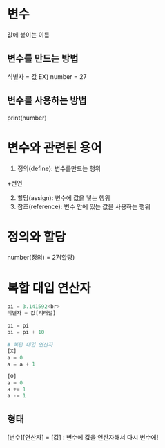 # 변수
값에 붙이는 이름

## 변수를 만드는 방법
식별자 = 값 EX) number = 27

## 변수를 사용하는 방법
print(number)

# 변수와 관련된 용어
1. 정의(define): 변수를만드는 행위<br>


+선언 <br>


2. 할당(assign): 변수에 값을 넣는 행위
3. 참조(reference): 변수 안에 있는 값을 사용하는 행위

# 정의와 할당
number(정의) = 27(할당)

# 복합 대입 연산자

```python
pi = 3.141592<br>
식별자 = 값[리터럴]

pi = pi
pi = pi + 10

# 복합 대입 연산자
[X]
a = 0
a = a + 1

[O]
a = 0
a += 1
a -= 1
```

## 형태
[변수][연산자] = [값] : 변수에 값을 연산자해서 다시 변수에!